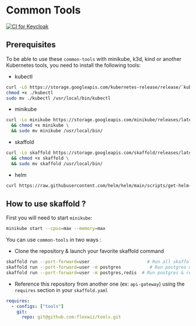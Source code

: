 # Common Tools

[![CI for Keycloak](https://github.com/flexwiz/common-tools/actions/workflows/build-keycloak.yml/badge.svg?branch=master)](https://github.com/flexwiz/common-tools/actions/workflows/build-keycloak.yml)

## Prerequisites

To be able to use these `common-tools` with minikube, k3d, kind or another Kubernetes tools, you need to install the following tools:

- kubectl

```bash
curl -LO https://storage.googleapis.com/kubernetes-release/release/`kubectl version --client --short`/bin/linux/amd64/kubectl
chmod +x ./kubectl
sudo mv ./kubectl /usr/local/bin/kubectl
```

- minikube

```bash
curl -Lo minikube https://storage.googleapis.com/minikube/releases/latest/minikube-linux-amd64 \
  && chmod +x minikube \
  && sudo mv minikube /usr/local/bin/
```

- skaffold

```bash
curl -Lo skaffold https://storage.googleapis.com/skaffold/releases/latest/skaffold-linux-amd64 \
  && chmod +x skaffold \
  && sudo mv skaffold /usr/local/bin/
```

- helm

```bash
curl https://raw.githubusercontent.com/helm/helm/main/scripts/get-helm-3 | bash
```

## How to use skaffold ?

First you will need to start `minikube`:

```bash
minikube start --cpus=max --memory=max
```

You can use `common-tools` in two ways :

- Clone the repository & launch your favorite skaffold command

```bash
skaffold run --port-forward=user                      # Run all skaffold modules defined in skaffold.yaml + port-forward
skaffold run --port-forward=user -m postgres           # Run postgres module + port-forward postgres
skaffold run --port-forward=user -m postgres,redis  # Run postgres & redis module + port-forward postgres & redis
```

- Reference this repository from another one (ex: `api-gateway`) using the `requires` section in your `skaffold.yaml`

```yaml
requires:
  - configs: ["tools"]
    git:
      repo: git@github.com:flexwiz/tools.git
```
